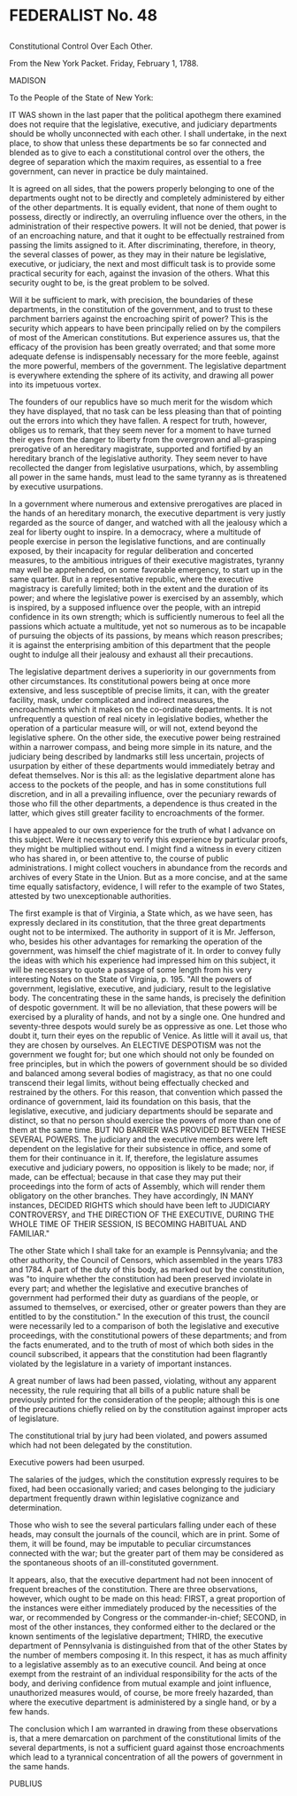 # FEDERALIST No. 48
## 

Constitutional Control Over Each Other.

From the New York Packet. Friday, February 1, 1788.

MADISON

To the People of the State of New York:

IT WAS shown in the last paper that the political apothegm there
examined does not require that the legislative, executive, and judiciary
departments should be wholly unconnected with each other. I shall
undertake, in the next place, to show that unless these departments be
so far connected and blended as to give to each a constitutional control
over the others, the degree of separation which the maxim requires,
as essential to a free government, can never in practice be duly
maintained.

It is agreed on all sides, that the powers properly belonging to one of
the departments ought not to be directly and completely administered
by either of the other departments. It is equally evident, that none of
them ought to possess, directly or indirectly, an overruling influence
over the others, in the administration of their respective powers. It
will not be denied, that power is of an encroaching nature, and that it
ought to be effectually restrained from passing the limits assigned to
it. After discriminating, therefore, in theory, the several classes
of power, as they may in their nature be legislative, executive, or
judiciary, the next and most difficult task is to provide some practical
security for each, against the invasion of the others. What this
security ought to be, is the great problem to be solved.

Will it be sufficient to mark, with precision, the boundaries of these
departments, in the constitution of the government, and to trust to
these parchment barriers against the encroaching spirit of power? This
is the security which appears to have been principally relied on by the
compilers of most of the American constitutions. But experience assures
us, that the efficacy of the provision has been greatly overrated; and
that some more adequate defense is indispensably necessary for the
more feeble, against the more powerful, members of the government.
The legislative department is everywhere extending the sphere of its
activity, and drawing all power into its impetuous vortex.

The founders of our republics have so much merit for the wisdom which
they have displayed, that no task can be less pleasing than that of
pointing out the errors into which they have fallen. A respect for
truth, however, obliges us to remark, that they seem never for a moment
to have turned their eyes from the danger to liberty from the overgrown
and all-grasping prerogative of an hereditary magistrate, supported and
fortified by an hereditary branch of the legislative authority. They
seem never to have recollected the danger from legislative usurpations,
which, by assembling all power in the same hands, must lead to the same
tyranny as is threatened by executive usurpations.

In a government where numerous and extensive prerogatives are placed
in the hands of an hereditary monarch, the executive department is
very justly regarded as the source of danger, and watched with all the
jealousy which a zeal for liberty ought to inspire. In a democracy,
where a multitude of people exercise in person the legislative
functions, and are continually exposed, by their incapacity for regular
deliberation and concerted measures, to the ambitious intrigues of
their executive magistrates, tyranny may well be apprehended, on
some favorable emergency, to start up in the same quarter. But in a
representative republic, where the executive magistracy is carefully
limited; both in the extent and the duration of its power; and where the
legislative power is exercised by an assembly, which is inspired, by a
supposed influence over the people, with an intrepid confidence in its
own strength; which is sufficiently numerous to feel all the passions
which actuate a multitude, yet not so numerous as to be incapable of
pursuing the objects of its passions, by means which reason prescribes;
it is against the enterprising ambition of this department that the
people ought to indulge all their jealousy and exhaust all their
precautions.

The legislative department derives a superiority in our governments
from other circumstances. Its constitutional powers being at once more
extensive, and less susceptible of precise limits, it can, with the
greater facility, mask, under complicated and indirect measures, the
encroachments which it makes on the co-ordinate departments. It is not
unfrequently a question of real nicety in legislative bodies, whether
the operation of a particular measure will, or will not, extend beyond
the legislative sphere. On the other side, the executive power being
restrained within a narrower compass, and being more simple in its
nature, and the judiciary being described by landmarks still less
uncertain, projects of usurpation by either of these departments would
immediately betray and defeat themselves. Nor is this all: as the
legislative department alone has access to the pockets of the people,
and has in some constitutions full discretion, and in all a prevailing
influence, over the pecuniary rewards of those who fill the other
departments, a dependence is thus created in the latter, which gives
still greater facility to encroachments of the former.

I have appealed to our own experience for the truth of what I advance on
this subject. Were it necessary to verify this experience by particular
proofs, they might be multiplied without end. I might find a witness
in every citizen who has shared in, or been attentive to, the course of
public administrations. I might collect vouchers in abundance from the
records and archives of every State in the Union. But as a more concise,
and at the same time equally satisfactory, evidence, I will refer to the
example of two States, attested by two unexceptionable authorities.

The first example is that of Virginia, a State which, as we have
seen, has expressly declared in its constitution, that the three great
departments ought not to be intermixed. The authority in support of it
is Mr. Jefferson, who, besides his other advantages for remarking the
operation of the government, was himself the chief magistrate of it. In
order to convey fully the ideas with which his experience had impressed
him on this subject, it will be necessary to quote a passage of some
length from his very interesting Notes on the State of Virginia, p. 195.
"All the powers of government, legislative, executive, and judiciary,
result to the legislative body. The concentrating these in the same
hands, is precisely the definition of despotic government. It will be
no alleviation, that these powers will be exercised by a plurality of
hands, and not by a single one. One hundred and seventy-three despots
would surely be as oppressive as one. Let those who doubt it, turn their
eyes on the republic of Venice. As little will it avail us, that they
are chosen by ourselves. An ELECTIVE DESPOTISM was not the government we
fought for; but one which should not only be founded on free principles,
but in which the powers of government should be so divided and balanced
among several bodies of magistracy, as that no one could transcend their
legal limits, without being effectually checked and restrained by the
others. For this reason, that convention which passed the ordinance of
government, laid its foundation on this basis, that the legislative,
executive, and judiciary departments should be separate and distinct,
so that no person should exercise the powers of more than one of them at
the same time. BUT NO BARRIER WAS PROVIDED BETWEEN THESE SEVERAL POWERS.
The judiciary and the executive members were left dependent on the
legislative for their subsistence in office, and some of them for their
continuance in it. If, therefore, the legislature assumes executive and
judiciary powers, no opposition is likely to be made; nor, if made, can
be effectual; because in that case they may put their proceedings into
the form of acts of Assembly, which will render them obligatory on the
other branches. They have accordingly, IN MANY instances, DECIDED RIGHTS
which should have been left to JUDICIARY CONTROVERSY, and THE DIRECTION
OF THE EXECUTIVE, DURING THE WHOLE TIME OF THEIR SESSION, IS BECOMING
HABITUAL AND FAMILIAR."

The other State which I shall take for an example is Pennsylvania; and
the other authority, the Council of Censors, which assembled in the
years 1783 and 1784. A part of the duty of this body, as marked out
by the constitution, was "to inquire whether the constitution had been
preserved inviolate in every part; and whether the legislative and
executive branches of government had performed their duty as guardians
of the people, or assumed to themselves, or exercised, other or greater
powers than they are entitled to by the constitution." In the execution
of this trust, the council were necessarily led to a comparison of
both the legislative and executive proceedings, with the constitutional
powers of these departments; and from the facts enumerated, and to the
truth of most of which both sides in the council subscribed, it appears
that the constitution had been flagrantly violated by the legislature in
a variety of important instances.

A great number of laws had been passed, violating, without any apparent
necessity, the rule requiring that all bills of a public nature shall be
previously printed for the consideration of the people; although this
is one of the precautions chiefly relied on by the constitution against
improper acts of legislature.

The constitutional trial by jury had been violated, and powers assumed
which had not been delegated by the constitution.

Executive powers had been usurped.

The salaries of the judges, which the constitution expressly requires
to be fixed, had been occasionally varied; and cases belonging to the
judiciary department frequently drawn within legislative cognizance and
determination.

Those who wish to see the several particulars falling under each of
these heads, may consult the journals of the council, which are in
print. Some of them, it will be found, may be imputable to peculiar
circumstances connected with the war; but the greater part of them
may be considered as the spontaneous shoots of an ill-constituted
government.

It appears, also, that the executive department had not been innocent
of frequent breaches of the constitution. There are three observations,
however, which ought to be made on this head: FIRST, a great proportion
of the instances were either immediately produced by the necessities of
the war, or recommended by Congress or the commander-in-chief; SECOND,
in most of the other instances, they conformed either to the declared or
the known sentiments of the legislative department; THIRD, the executive
department of Pennsylvania is distinguished from that of the other
States by the number of members composing it. In this respect, it has as
much affinity to a legislative assembly as to an executive council. And
being at once exempt from the restraint of an individual responsibility
for the acts of the body, and deriving confidence from mutual example
and joint influence, unauthorized measures would, of course, be more
freely hazarded, than where the executive department is administered by
a single hand, or by a few hands.

The conclusion which I am warranted in drawing from these observations
is, that a mere demarcation on parchment of the constitutional limits
of the several departments, is not a sufficient guard against those
encroachments which lead to a tyrannical concentration of all the powers
of government in the same hands.

PUBLIUS




